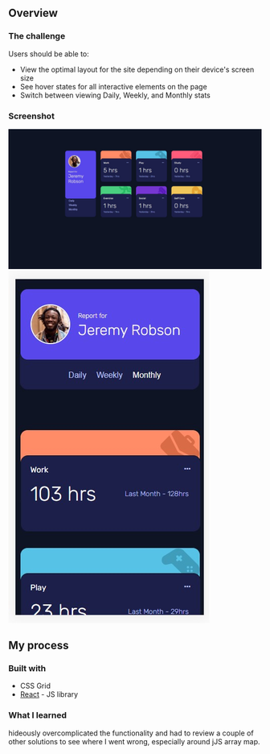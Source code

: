 ## Overview

### The challenge

Users should be able to:

- View the optimal layout for the site depending on their device's screen size
- See hover states for all interactive elements on the page
- Switch between viewing Daily, Weekly, and Monthly stats

### Screenshot
![](./screenshot.jpg)
![](./screenshot2.jpg)

## My process

### Built with

- CSS Grid
- [React](https://reactjs.org/) - JS library

### What I learned
hideously overcomplicated the functionality and had to review a couple of other solutions to see where I went wrong, especially around jJS array map.
